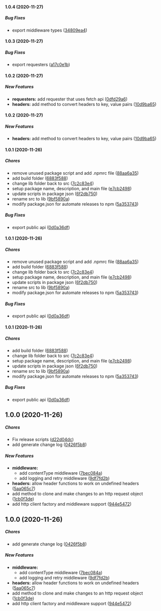 #### 1.0.4 (2020-11-27)

##### Bug Fixes

*  export middleware types ([34809ea4](https://github.com/ThatTokenGirl-utilities/http/commit/34809ea41713615adbf84950394b589719fab10b))

#### 1.0.3 (2020-11-27)

##### Bug Fixes

*  export requesters ([a17c0e1b](https://github.com/ThatTokenGirl-utilities/http/commit/a17c0e1bce53bd15b6c10d3ca2111c1daf129fad))

#### 1.0.2 (2020-11-27)

##### New Features

* **requesters:**  add requester that uses fetch api ([0dfd29a6](https://github.com/ThatTokenGirl-utilities/http/commit/0dfd29a6fb1418ac0562e43763cbb7bc7c8cab9a))
* **headers:**  add method to convert headers to key, value pairs ([10d9ba65](https://github.com/ThatTokenGirl-utilities/http/commit/10d9ba6562e09902ef0663e13c0e547bf2f7d2b9))

#### 1.0.2 (2020-11-27)

##### New Features

* **headers:**  add method to convert headers to key, value pairs ([10d9ba65](https://github.com/ThatTokenGirl-utilities/http/commit/10d9ba6562e09902ef0663e13c0e547bf2f7d2b9))

#### 1.0.1 (2020-11-26)

##### Chores

*  remove unused package script and add .npmrc file ([88aa6a35](https://github.com/ThatTokenGirl-utilities/http/commit/88aa6a356eb1d076f6b366aeff16498df3386ad6))
*  add build folder ([6883f588](https://github.com/ThatTokenGirl-utilities/http/commit/6883f5888fc6e1432d1f220fd48f2c8b278656ec))
*  change lib folder back to src ([7c2c83e4](https://github.com/ThatTokenGirl-utilities/http/commit/7c2c83e4acd7b0bf9a22c59a4d7d8a9797756520))
*  setup package name, description, and main file ([e7cb2498](https://github.com/ThatTokenGirl-utilities/http/commit/e7cb2498e3e2891bce65a889159e809a4e4b2db8))
*  update scripts in package json ([6f2db750](https://github.com/ThatTokenGirl-utilities/http/commit/6f2db7508788893d4bc7f26fc8822a2071bc92d7))
*  rename src to lib ([9bf5890a](https://github.com/ThatTokenGirl-utilities/http/commit/9bf5890a6bec78f0b84171bb75b8834350388dca))
*  modify package.json for automate releases to npm ([5a353743](https://github.com/ThatTokenGirl-utilities/http/commit/5a35374397906860a0ef5224c3516a5b4b47ee6e))

##### Bug Fixes

*  export public api ([0d0a36df](https://github.com/ThatTokenGirl-utilities/http/commit/0d0a36df31dc954b842d9353e4947df6296414c1))

#### 1.0.1 (2020-11-26)

##### Chores

*  remove unused package script and add .npmrc file ([88aa6a35](https://github.com/ThatTokenGirl-utilities/http/commit/88aa6a356eb1d076f6b366aeff16498df3386ad6))
*  add build folder ([6883f588](https://github.com/ThatTokenGirl-utilities/http/commit/6883f5888fc6e1432d1f220fd48f2c8b278656ec))
*  change lib folder back to src ([7c2c83e4](https://github.com/ThatTokenGirl-utilities/http/commit/7c2c83e4acd7b0bf9a22c59a4d7d8a9797756520))
*  setup package name, description, and main file ([e7cb2498](https://github.com/ThatTokenGirl-utilities/http/commit/e7cb2498e3e2891bce65a889159e809a4e4b2db8))
*  update scripts in package json ([6f2db750](https://github.com/ThatTokenGirl-utilities/http/commit/6f2db7508788893d4bc7f26fc8822a2071bc92d7))
*  rename src to lib ([9bf5890a](https://github.com/ThatTokenGirl-utilities/http/commit/9bf5890a6bec78f0b84171bb75b8834350388dca))
*  modify package.json for automate releases to npm ([5a353743](https://github.com/ThatTokenGirl-utilities/http/commit/5a35374397906860a0ef5224c3516a5b4b47ee6e))

##### Bug Fixes

*  export public api ([0d0a36df](https://github.com/ThatTokenGirl-utilities/http/commit/0d0a36df31dc954b842d9353e4947df6296414c1))

#### 1.0.1 (2020-11-26)

##### Chores

*  add build folder ([6883f588](https://github.com/ThatTokenGirl-utilities/http/commit/6883f5888fc6e1432d1f220fd48f2c8b278656ec))
*  change lib folder back to src ([7c2c83e4](https://github.com/ThatTokenGirl-utilities/http/commit/7c2c83e4acd7b0bf9a22c59a4d7d8a9797756520))
*  setup package name, description, and main file ([e7cb2498](https://github.com/ThatTokenGirl-utilities/http/commit/e7cb2498e3e2891bce65a889159e809a4e4b2db8))
*  update scripts in package json ([6f2db750](https://github.com/ThatTokenGirl-utilities/http/commit/6f2db7508788893d4bc7f26fc8822a2071bc92d7))
*  rename src to lib ([9bf5890a](https://github.com/ThatTokenGirl-utilities/http/commit/9bf5890a6bec78f0b84171bb75b8834350388dca))
*  modify package.json for automate releases to npm ([5a353743](https://github.com/ThatTokenGirl-utilities/http/commit/5a35374397906860a0ef5224c3516a5b4b47ee6e))

##### Bug Fixes

*  export public api ([0d0a36df](https://github.com/ThatTokenGirl-utilities/http/commit/0d0a36df31dc954b842d9353e4947df6296414c1))

## 1.0.0 (2020-11-26)

##### Chores

*  Fix release scripts ([d22d04dc](https://github.com/ThatTokenGirl-utilities/http/commit/d22d04dcf446525498a61feab84bf6d035f4b435))
*  add generate change log ([0426f5b8](https://github.com/ThatTokenGirl-utilities/http/commit/0426f5b86b2b3ed854f616a3ec695062a00ae203))

##### New Features

* **middleware:**
  *  add contentType middleware ([7bec084a](https://github.com/ThatTokenGirl-utilities/http/commit/7bec084a491a7d2e30d45ada960855e7870b4c40))
  *  add logging and retry middleware ([9df7fd2b](https://github.com/ThatTokenGirl-utilities/http/commit/9df7fd2b2cfe3948e650f9dbb0e0cdec6cf96cd9))
* **headers:**  allow header functions to work on undefined headers ([5aa065c7](https://github.com/ThatTokenGirl-utilities/http/commit/5aa065c7a29a048402db3ed33d067242c59b3b22))
*  add method to clone and make changes to an http request object ([1cb0f3de](https://github.com/ThatTokenGirl-utilities/http/commit/1cb0f3def72feadae949ac94c99c9f676f71bd6b))
*  add http client factory and middleware support ([944e5472](https://github.com/ThatTokenGirl-utilities/http/commit/944e547200b66fb5462a4f9f20f83531cf66989c))

## 1.0.0 (2020-11-26)

##### Chores

*  add generate change log ([0426f5b8](https://github.com/ThatTokenGirl-utilities/http/commit/0426f5b86b2b3ed854f616a3ec695062a00ae203))

##### New Features

* **middleware:**
  *  add contentType middleware ([7bec084a](https://github.com/ThatTokenGirl-utilities/http/commit/7bec084a491a7d2e30d45ada960855e7870b4c40))
  *  add logging and retry middleware ([9df7fd2b](https://github.com/ThatTokenGirl-utilities/http/commit/9df7fd2b2cfe3948e650f9dbb0e0cdec6cf96cd9))
* **headers:**  allow header functions to work on undefined headers ([5aa065c7](https://github.com/ThatTokenGirl-utilities/http/commit/5aa065c7a29a048402db3ed33d067242c59b3b22))
*  add method to clone and make changes to an http request object ([1cb0f3de](https://github.com/ThatTokenGirl-utilities/http/commit/1cb0f3def72feadae949ac94c99c9f676f71bd6b))
*  add http client factory and middleware support ([944e5472](https://github.com/ThatTokenGirl-utilities/http/commit/944e547200b66fb5462a4f9f20f83531cf66989c))

